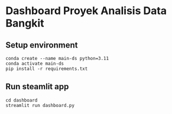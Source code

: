 # Dashboard Proyek Analisis Data Bangkit

## Setup environment
```
conda create --name main-ds python=3.11
conda activate main-ds
pip install -r requirements.txt
```

## Run steamlit app
```
cd dashboard
streamlit run dashboard.py
```
